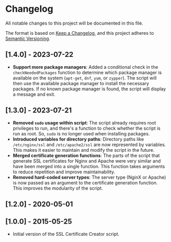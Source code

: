 
# Changelog
All notable changes to this project will be documented in this file.

The format is based on [Keep a Changelog](https://keepachangelog.com/en/1.0.0/),
and this project adheres to [Semantic Versioning](https://semver.org/spec/v2.0.0.html).

## [1.4.0] - 2023-07-22

- **Support more package managers**: Added a conditional check in the `checkNeededPackages` function to determine which package manager is available on the system (`apt-get`, `dnf`, `yum`, or `zypper`). The script will then use the available package manager to install the necessary packages. If no known package manager is found, the script will display a message and exit.

## [1.3.0] - 2023-07-21

- **Removed `sudo` usage within script**: The script already requires root privileges to run, and there's a function to check whether the script is run as root. So, `sudo` is no longer used when installing packages.
- **Introduced variables for directory paths**: Directory paths like `/etc/nginx/ssl` and `/etc/apache2/ssl` are now represented by variables. This makes it easier to maintain and modify the script in the future.
- **Merged certificate generation functions**: The parts of the script that generate SSL certificates for Nginx and Apache were very similar and have been merged into a single function. This function takes arguments to reduce repetition and improve maintainability.
- **Removed hard-coded server types**: The server type (NginX or Apache) is now passed as an argument to the certificate generation function. This improves the modularity of the script.

## [1.2.0] - 2020-05-01

## [1.0.0] - 2015-05-25
- Initial version of the SSL Certificate Creator script.
